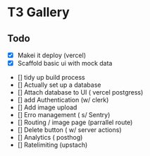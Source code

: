 # T3 Gallery

## Todo 

- [x] Makei it deploy (vercel)
- [x] Scaffold basic ui with mock data
- [] tidy up build process
- [] Actually set up a database
- [] Attach database to UI ( vercel postgress)
- [] add Authentication (w/ clerk)
- [] Add image upload
- [] Erro management ( s/ Sentry)
- [] Routing / image page  (parrallel route)
- [] Delete button ( w/ server actions)
- [] Analytics ( posthog)
- [] Ratelimiting (upstach) 

